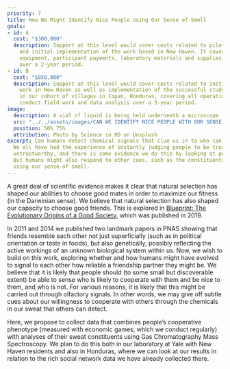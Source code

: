 ```yaml
---
priority: 7
title: How We Might Identify Nice People Using Our Sense of Smell
goals:
- id: A
  cost: "$300,000"
  description: Support at this level would cover costs related to piloting procedures
    and initial implementation of the work based in New Haven. It covers costs for
    equipment, participant payments, laboratory materials and supplies, and GCMS analysis
    over a 2-year period.
- id: B
  cost: "$850,000"
  description: Support at this level would cover costs related to initial piloting
    work in New Haven as well as implementation of the successful study protocols
    in our cohort of villages in Copan, Honduras, covering all operational costs to
    conduct field work and data analysis over a 3-year period.
image:
  description: A vial of liquid is being held underneath a microscope
  src: "../../assets/images/CAN WE IDENTIFY NICE PEOPLE WITH OUR SENSE OF SMELL/science-in-hd-9kSTF9PvETM-unsplash.jpg"
  position: 50% 75%
  attribution: Photo by Science in HD on Unsplash
excerpt: Can humans detect chemical signals that clue us in to who can be trusted?
  We all have had the experience of instantly judging people to be trustworthy or
  untrustworthy, and there is some evidence we do this by looking at people’s faces.
  But humans might also respond to other cues, such as the constituents of sweat,
  using our sense of smell.
---
```


A great deal of scientific evidence makes it clear that natural selection has shaped our abilities to choose good mates in order to maximize our fitness (in the Darwinian sense). We believe that natural selection has also shaped our capacity to choose good friends. This is explored in [Blueprint: The Evolutionary Origins of a Good Society](http://humannaturelab.net/blueprint-the-book), which was published in 2019.

In 2011 and 2014 we published two landmark papers in PNAS showing that friends resemble each other not just superficially (such as in political orientation or taste in foods), but also genetically, possibly reflecting the active workings of an unknown biological system within us. Now, we wish to build on this work, exploring whether and how humans might have evolved to signal to each other how reliable a friendship partner they might be. We believe that it is likely that people should (to some small but discoverable extent) be able to sense who is likely to cooperate with them and be nice to them, and who is not. For various reasons, it is likely that this might be carried out through olfactory signals. In other words, we may give off subtle cues about our willingness to cooperate with others through the chemicals in our sweat that others can detect.

Here, we propose to collect data that combines people’s cooperative phenotype (measured with economic games, which we conduct regularly) with analyses of their sweat constituents using Gas Chromatography Mass Spectroscopy.  We plan to do this both in our laboratory at Yale with New Haven residents and also in Honduras, where we can look at our results in relation to the rich social network data we have already collected there.
